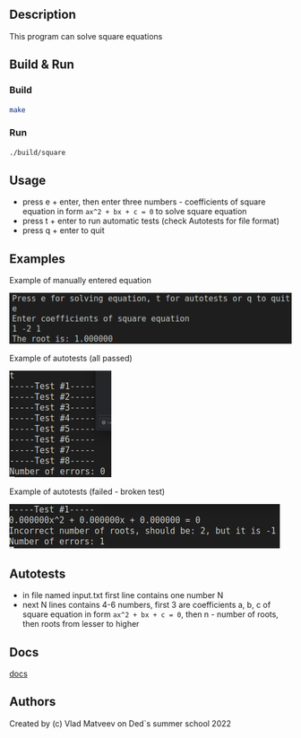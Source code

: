 ## Description
This program can solve square equations

## Build & Run
### Build
```bash
make
```
### Run
```bash
./build/square
```

## Usage
- press e + enter, then enter three numbers - coefficients of square equation in form `ax^2 + bx + c = 0` to solve square equation
- press t + enter to run automatic tests (check Autotests for file format)
- press q + enter to quit

## Examples
Example of manually entered equation

![Manual example](img/example1.png "Manually entered equation")

Example of autotests (all passed)

![Autotest passed example](img/example2.png "All tests passed")

Example of autotests (failed - broken test)

![Autotest fail example](img/example3.png "Broken test")

## Autotests
- in file named input.txt first line contains one number N
- next N lines contains 4-6 numbers, first 3 are coefficients a, b, c of square equation in form `ax^2 + bx + c = 0`, then n - number of roots, then roots from lesser to higher

## Docs
[docs](https://vlad-cool.github.io/Kvadratka/pages.html)

## Authors
Created by (c) Vlad Matveev on Ded`s summer school 2022
